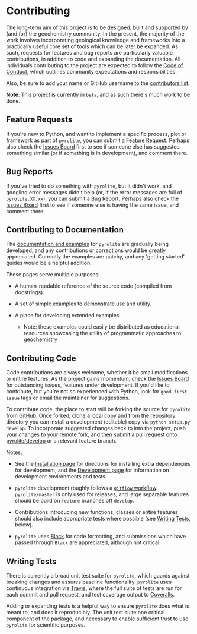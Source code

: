 # Contributing

The long-term aim of this project is to be designed, built and supported by (and for) the geochemistry community. In the present, the majority of the work involves
incorporating geological knowledge and frameworks into a practically useful core set of tools which can be later be expanded. As such, requests for features and bug reports are particularly valuable contributions, in addition to code and expanding the documentation. All individuals contributing to the project are expected to follow the [Code of Conduct](https://pyrolite.readthedocs.io/en/develop/dev/conduct.html), which outlines community expectations and
responsibilities.

Also, be sure to add your name or GitHub username to the
[contributors list](https://pyrolite.readthedocs.io/en/develop/dev/contributors.html).

**Note**: This project is currently in `beta`, and as such there's much work to be done.

## Feature Requests

If you're new to Python, and want to implement a specific process, plot or framework as part of `pyrolite`, you can submit a [Feature Request](https://github.com/morganjwilliams/pyrolite/issues/new?assignees=morganjwilliams&labels=enhancement&template=feature-request.md).
Perhaps also check the [Issues Board](https://github.com/morganjwilliams/pyrolite/issues) first to see if someone else has suggested something similar (or if something is in development), and comment there.

## Bug Reports

If you've tried to do something with `pyrolite`, but it didn't work, and googling
error messages didn't help (or, if the error messages are full of
`pyrolite.XX.xx`), you can submit a [Bug Report](https://github.com/morganjwilliams/pyrolite/issues/new?assignees=morganjwilliams&labels=bug&template=bug-report.md).
Perhaps also check the [Issues Board](https://github.com/morganjwilliams/pyrolite/issues) first to see if someone else is having the same issue, and comment there.

## Contributing to Documentation

The [documentation and examples](https://pyrolite.readthedocs.io) for `pyrolite`
are gradually being developed, and any contributions or corrections would be greatly appreciated. Currently the examples are patchy, and any 'getting started' guides would be a helpful addition.

These pages serve multiple purposes:

* A human-readable reference of the source code (compiled from docstrings).
* A set of simple examples to demonstrate use and utility.
* A place for developing extended examples

  * Note: these examples could easily be distributed as educational resources showcasing the utility of programmatic approaches to geochemistry

## Contributing Code

Code contributions are always welcome, whether it be small modifications or entire
features. As the project gains momentum, check the [Issues Board](https://github.com/morganjwilliams/pyrolite/issues) for outstanding issues, features under development. If you'd like to contribute, but you're not so
experienced with Python, look for `good first issue` tags or email the maintainer
for suggestions.

To contribute code, the place to start will be forking the source for `pyrolite`
from [GitHub](https://github.com/morganjwilliams/pyrolite/tree/develop). Once forked, clone a local copy and from the repository directory you can install a development (editable) copy via `python setup.py develop`. To incorporate suggested
changes back to into the project, push your changes to your remote fork, and then submit a pull request onto [pyrolite/develop](https://github.com/morganjwilliams/pyrolite/tree/develop) or a relevant feature branch.

Notes:

* See the [Installation page](https://pyrolite.readthedocs.io/en/develop/installation.html) for directions for installing extra dependencies for development, and the [Development page](https://pyrolite.readthedocs.io/en/develop/dev/development.html) for information on development environments and tests.

* `pyrolite` development roughly follows a [`gitflow` workflow](https://www.atlassian.com/git/tutorials/comparing-workflows/gitflow-workflow).
  `pyrolite/master` is only used for releases, and large separable features
  should be build on `feature` branches off `develop`.

* Contributions introducing new functions, classes or entire features should
  also include appropriate tests where possible (see [Writing Tests](#writing-tests), below).

* `pyrolite` uses [Black](https://github.com/python/black/) for code formatting, and submissions which have passed through `Black` are appreciated, although not critical.


Writing Tests
--------------

There is currently a broad unit test suite for `pyrolite`, which guards
against breaking changes and assures baseline functionality. `pyrolite` uses continuous integration via [Travis](https://travis-ci.org/morganjwilliams/pyrolite), where the full suite of tests are run for each commit and pull request, and test coverage output to [Coveralls](https://coveralls.io/github/morganjwilliams/pyrolite).

Adding or expanding tests is a helpful way to ensure `pyrolite` does what is meant to, and does it reproducibly. The unit test suite one critical component of the package, and necessary to enable sufficient trust to use `pyrolite` for scientific purposes.
